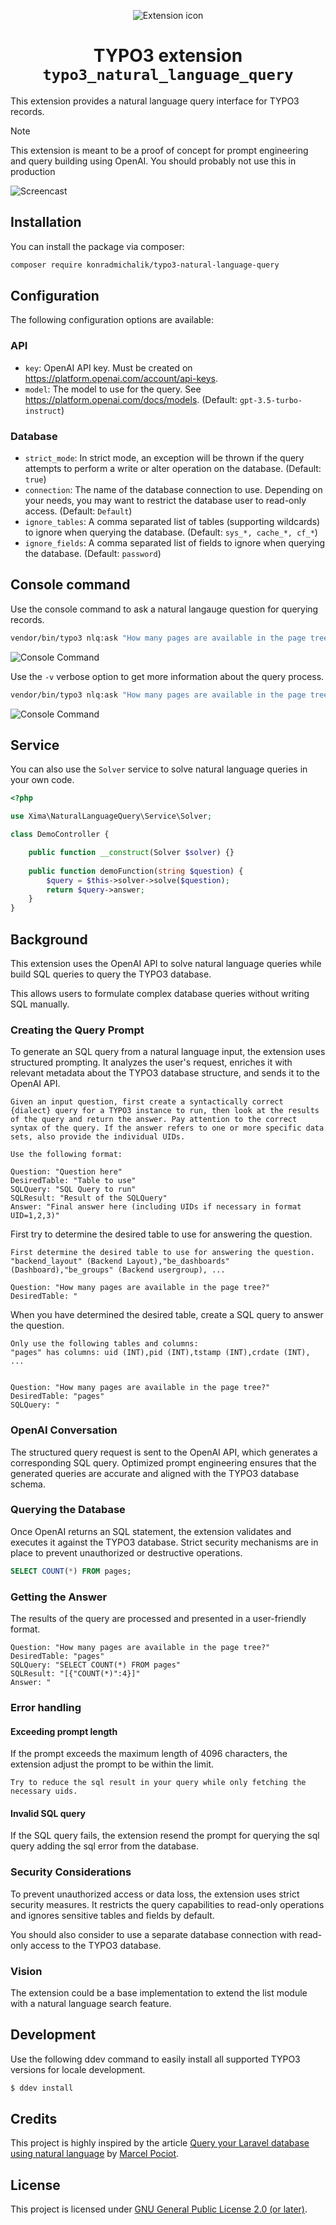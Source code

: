 <div align="center">

![Extension icon](Resources/Public/Icons/Extension.svg)

# TYPO3 extension `typo3_natural_language_query`

</div>

This extension provides a natural language query interface for TYPO3 records.

> [!NOTE]  
> This extension is meant to be a proof of concept for prompt engineering and query building using OpenAI. You should probably not use this in production

![Screencast](./Documentation/Images/screencast.gif)

## Installation

You can install the package via composer:

```bash
composer require konradmichalik/typo3-natural-language-query
```

## Configuration

The following configuration options are available:

### API

- `key`: OpenAI API key. Must be created on https://platform.openai.com/account/api-keys.
- `model`: The model to use for the query. See https://platform.openai.com/docs/models. (Default: `gpt-3.5-turbo-instruct`)

### Database

- `strict_mode`: In strict mode, an exception will be thrown if the query attempts to perform a write or alter operation on the database. (Default: `true`)
- `connection`: The name of the database connection to use. Depending on your needs, you may want to restrict the database user to read-only access. (Default: `Default`)
- `ignore_tables`: A comma separated list of tables (supporting wildcards) to ignore when querying the database. (Default: `sys_*, cache_*, cf_*`)
- `ignore_fields`: A comma separated list of fields to ignore when querying the database. (Default: `password`)

## Console command

Use the console command to ask a natural langauge question for querying records.

```bash
vendor/bin/typo3 nlq:ask "How many pages are available in the page tree?"
```

![Console Command](./Documentation/Images/command.png)

Use the `-v` verbose option to get more information about the query process.

```bash
vendor/bin/typo3 nlq:ask "How many pages are available in the page tree?" -v
```

![Console Command](./Documentation/Images/command-verbose.png)

## Service

You can also use the `Solver` service to solve natural language queries in your own code.

```php
<?php

use Xima\NaturalLanguageQuery\Service\Solver;

class DemoController {

    public function __construct(Solver $solver) {}
    
    public function demoFunction(string $question) {
        $query = $this->solver->solve($question);
        return $query->answer;
    }
}
```

## Background

This extension uses the OpenAI API to solve natural language queries while build SQL queries to query the TYPO3 database.

This allows users to formulate complex database queries without writing SQL manually.

### Creating the Query Prompt

To generate an SQL query from a natural language input, the extension uses structured prompting. It analyzes the user's request, enriches it with relevant metadata about the TYPO3 database structure, and sends it to the OpenAI API.

```text
Given an input question, first create a syntactically correct {dialect} query for a TYPO3 instance to run, then look at the results of the query and return the answer. Pay attention to the correct syntax of the query. If the answer refers to one or more specific data sets, also provide the individual UIDs.

Use the following format:

Question: "Question here"
DesiredTable: "Table to use"
SQLQuery: "SQL Query to run"
SQLResult: "Result of the SQLQuery"
Answer: "Final answer here (including UIDs if necessary in format UID=1,2,3)"
```

First try to determine the desired table to use for answering the question.

```text
First determine the desired table to use for answering the question.
"backend_layout" (Backend Layout),"be_dashboards" (Dashboard),"be_groups" (Backend usergroup), ...

Question: "How many pages are available in the page tree?"
DesiredTable: "
```

When you have determined the desired table, create a SQL query to answer the question.

```text
Only use the following tables and columns:
"pages" has columns: uid (INT),pid (INT),tstamp (INT),crdate (INT), ...


Question: "How many pages are available in the page tree?"
DesiredTable: "pages"
SQLQuery: "
```

### OpenAI Conversation

The structured query request is sent to the OpenAI API, which generates a corresponding SQL query. Optimized prompt engineering ensures that the generated queries are accurate and aligned with the TYPO3 database schema.

### Querying the Database

Once OpenAI returns an SQL statement, the extension validates and executes it against the TYPO3 database. Strict security mechanisms are in place to prevent unauthorized or destructive operations.

```sql
SELECT COUNT(*) FROM pages;
```

### Getting the Answer

The results of the query are processed and presented in a user-friendly format.

```text
Question: "How many pages are available in the page tree?"
DesiredTable: "pages"
SQLQuery: "SELECT COUNT(*) FROM pages"
SQLResult: "[{"COUNT(*)":4}]"
Answer: "
```

### Error handling

#### Exceeding prompt length

If the prompt exceeds the maximum length of 4096 characters, the extension adjust the prompt to be within the limit.

```text
Try to reduce the sql result in your query while only fetching the necessary uids.
```

#### Invalid SQL query

If the SQL query fails, the extension resend the prompt for querying the sql query adding the sql error from the database.

### Security Considerations

To prevent unauthorized access or data loss, the extension uses strict security measures. It restricts the query capabilities to read-only operations and ignores sensitive tables and fields by default.

You should also consider to use a separate database connection with read-only access to the TYPO3 database.

### Vision

The extension could be a base implementation to extend the list module with a natural language search feature.

## Development

Use the following ddev command to easily install all supported TYPO3 versions for locale development.

```bash
$ ddev install
```

## Credits

This project is highly inspired by the article [Query your Laravel database using natural language](https://beyondco.de/blog/query-your-laravel-database-using-natural-language) by [Marcel Pociot](https://pociot.dev/).

## License

This project is licensed
under [GNU General Public License 2.0 (or later)](LICENSE.md).
